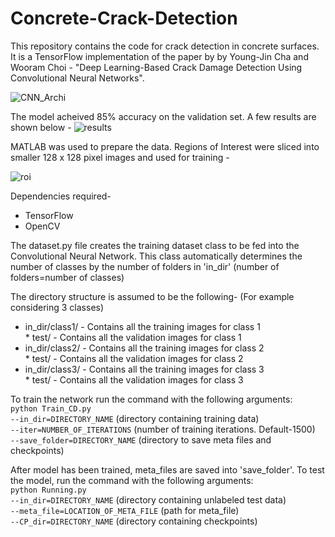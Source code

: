 # Concrete-Crack-Detection

This repository contains the code for crack detection in concrete surfaces. It is a TensorFlow implementation of the paper by by Young-Jin Cha and Wooram Choi - "Deep Learning-Based Crack Damage Detection Using Convolutional Neural Networks".

![CNN_Archi](https://user-images.githubusercontent.com/32497274/34506710-30363d94-effd-11e7-864a-bec0d7153721.PNG)

The model acheived 85% accuracy on the validation set. A few results are shown below -
![results](https://user-images.githubusercontent.com/32497274/34510394-8e4ec3e6-f021-11e7-8a70-394219f76ff2.PNG)

MATLAB was used to prepare the data. Regions of Interest were sliced into smaller 128 x 128 pixel images and used for training - 

![roi](https://user-images.githubusercontent.com/32497274/34510417-c3207466-f021-11e7-9bf7-c91c034a70be.PNG)

Dependencies required-<br />
- TensorFlow<br />
- OpenCV

The dataset.py file creates the training dataset class to be fed into the Convolutional Neural Network. This class automatically determines the number of classes by the number of folders in 'in_dir' (number of folders=number of classes)

The directory structure is assumed to be the following- (For example considering 3 classes)<br />
* in_dir/class1/              - Contains all the training images for class 1<br />
        * test/         - Contains all the validation images for class 1 <br />
* in_dir/class2/              - Contains all the training images for class 2<br />
        * test/         - Contains all the validation images for class 2<br />
* in_dir/class3/              - Contains all the training images for class 3<br />
        * test/         - Contains all the validation images for class 3<br />
  
To train the network run the command with the following arguments:<br />
`python Train_CD.py`<br />
`--in_dir=DIRECTORY_NAME`		(directory containing training data)<br />
`--iter=NUMBER_OF_ITERATIONS` 		(number of training iterations. Default-1500)<br />
`--save_folder=DIRECTORY_NAME` 		(directory to save meta files and checkpoints)<br />

After model has been trained, meta_files are saved into 'save_folder'. To test the model, run the command with the following arguments:<br />
`python Running.py` <br />
`--in_dir=DIRECTORY_NAME`		(directory containing unlabeled test data)<br />
`--meta_file=LOCATION_OF_META_FILE` 	(path for meta_file)<br />
`--CP_dir=DIRECTORY_NAME` 		(directory containing checkpoints)<br />
